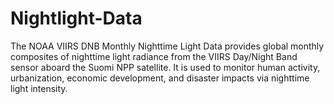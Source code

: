 # Nightlight-Data
The NOAA VIIRS DNB Monthly Nighttime Light Data provides global monthly composites of nighttime light radiance from the VIIRS Day/Night Band sensor aboard the Suomi NPP satellite. It is used to monitor human activity, urbanization, economic development, and disaster impacts via nighttime light intensity.
